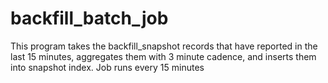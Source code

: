# backfill_batch_job
This program takes the backfill_snapshot records that have reported in the last 15 minutes, aggregates them with 3 minute cadence, and inserts them into snapshot index. Job runs every 15 minutes
